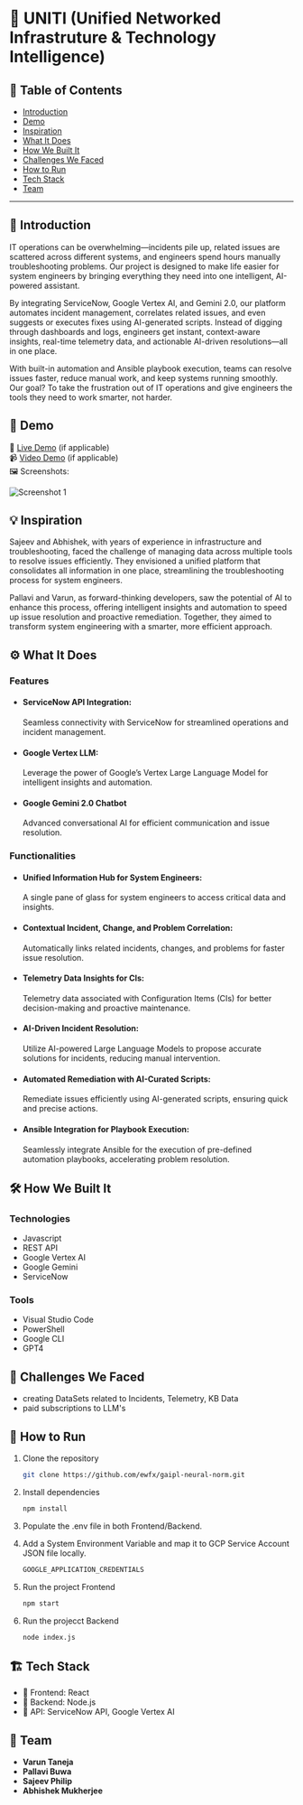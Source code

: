 # 🚀 UNITI (Unified Networked Infrastruture & Technology Intelligence)

## 📌 Table of Contents
- [Introduction](#introduction)
- [Demo](#demo)
- [Inspiration](#inspiration)
- [What It Does](#what-it-does)
- [How We Built It](#how-we-built-it)
- [Challenges We Faced](#challenges-we-faced)
- [How to Run](#how-to-run)
- [Tech Stack](#tech-stack)
- [Team](#team)

---

## 🎯 Introduction
IT operations can be overwhelming—incidents pile up, related issues are scattered across different systems, and engineers spend hours manually troubleshooting problems. Our project is designed to make life easier for system engineers by bringing everything they need into one intelligent, AI-powered assistant.

By integrating ServiceNow, Google Vertex AI, and Gemini 2.0, our platform automates incident management, correlates related issues, and even suggests or executes fixes using AI-generated scripts. Instead of digging through dashboards and logs, engineers get instant, context-aware insights, real-time telemetry data, and actionable AI-driven resolutions—all in one place.

With built-in automation and Ansible playbook execution, teams can resolve issues faster, reduce manual work, and keep systems running smoothly. Our goal? To take the frustration out of IT operations and give engineers the tools they need to work smarter, not harder.

## 🎥 Demo
🔗 [Live Demo](#) (if applicable)  
📹 [Video Demo](#) (if applicable)  
🖼️ Screenshots:

![Screenshot 1](link-to-image)

## 💡 Inspiration
Sajeev and Abhishek, with years of experience in infrastructure and troubleshooting, faced the challenge of managing data across multiple tools to resolve issues efficiently. They envisioned a unified platform that consolidates all information in one place, streamlining the troubleshooting process for system engineers.

Pallavi and Varun, as forward-thinking developers, saw the potential of AI to enhance this process, offering intelligent insights and automation to speed up issue resolution and proactive remediation. Together, they aimed to transform system engineering with a smarter, more efficient approach.


## ⚙️ What It Does
   ### Features
   - #### ServiceNow API Integration:
      Seamless connectivity with ServiceNow for streamlined operations and incident management.
   - #### Google Vertex LLM: 
      Leverage the power of Google’s Vertex Large Language Model for intelligent insights and automation.
   - #### Google Gemini 2.0 Chatbot
      Advanced conversational AI for efficient communication and issue resolution.
   ### Functionalities
   - #### Unified Information Hub for System Engineers: 
      A single pane of glass for system engineers to access critical data and insights.
   - #### Contextual Incident, Change, and Problem Correlation:
      Automatically links related incidents, changes, and problems for faster issue resolution.
   - #### Telemetry Data Insights for CIs: 
      Telemetry data associated with Configuration Items (CIs) for better decision-making and proactive maintenance.
   - #### AI-Driven Incident Resolution: 
      Utilize AI-powered Large Language Models to propose accurate solutions for incidents, reducing manual intervention.
   - #### Automated Remediation with AI-Curated Scripts: 
      Remediate issues efficiently using AI-generated scripts, ensuring quick and precise actions.
   - #### Ansible Integration for Playbook Execution: 
      Seamlessly integrate Ansible for the execution of pre-defined automation playbooks, accelerating problem resolution.

## 🛠️ How We Built It
   ### Technologies
   - Javascript
   - REST API
   - Google Vertex AI
   - Google Gemini
   - ServiceNow
   ### Tools
   - Visual Studio Code
   - PowerShell
   - Google CLI
   - GPT4

## 🚧 Challenges We Faced
- creating DataSets related to Incidents, Telemetry, KB Data
- paid subscriptions to LLM's

## 🏃 How to Run
1. Clone the repository  
   ```sh
   git clone https://github.com/ewfx/gaipl-neural-norm.git
   ```
2. Install dependencies  
   ```sh
   npm install
   ```
3. Populate the .env file in both Frontend/Backend.
4. Add a System Environment Variable and map it to GCP Service Account JSON file locally.
   ```sh
   GOOGLE_APPLICATION_CREDENTIALS
   ```
   
5. Run the project Frontend 
   ```sh
   npm start
   ```
6. Run the projecct Backend
   ```sh
   node index.js
   ```

## 🏗️ Tech Stack
- 🔹 Frontend: React
- 🔹 Backend: Node.js
- 🔹 API: ServiceNow API, Google Vertex AI

## 👥 Team
- **Varun Taneja**
- **Pallavi Buwa**
- **Sajeev Philip**
- **Abhishek Mukherjee**
